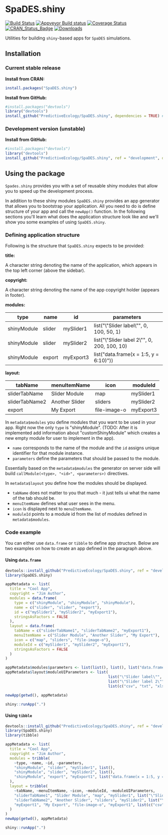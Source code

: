 # SpaDES.shiny

[![Build Status](https://travis-ci.org/PredictiveEcology/SpaDES.shiny.svg?branch=master)](https://travis-ci.org/PredictiveEcology/SpaDES.shiny)
[![Appveyor Build status](https://ci.appveyor.com/api/projects/status/2fxqhgk6miv2fytd/branch/master?svg=true)](https://ci.appveyor.com/project/achubaty/spades.shiny/branch/master)
[![Coverage Status](https://coveralls.io/repos/github/PredictiveEcology/SpaDES.shiny/badge.svg?branch=master)](https://coveralls.io/github/PredictiveEcology/SpaDES.shiny?branch=master)
[![CRAN_Status_Badge](http://www.r-pkg.org/badges/version/SpaDES.shiny)](https://cran.r-project.org/package=SpaDES.shiny)
[![Downloads](http://cranlogs.r-pkg.org/badges/grand-total/SpaDES.shiny)](https://cran.r-project.org/package=SpaDES.shiny)

Utilities for building `shiny`-based apps for `SpaDES` simulations.

## Installation

### Current stable release

**Install from CRAN:**

```r
install.packages("SpaDES.shiny")
```

**Install from GitHub:**

```r
#install.packages("devtools")
library("devtools")
install_github("PredictiveEcology/SpaDES.shiny", dependencies = TRUE) # stable
```

### Development version (unstable)

**Install from GitHub:**

```r
#install.packages("devtools")
library("devtools")
install_github("PredictiveEcology/SpaDES.shiny", ref = "development", dependencies = TRUE) # unstable
```

## Using the package

`Spades.shiny` provides you with a set of reusable shiny modules that allow you to speed up the development process.

In addition to these shiny modules `SpaDES.shiny` provides an app generator that allows you to bootstrap your application.
All you need to do is define structure of your app and call the `newApp()` function.
In the following sections you'll learn what does the application structure look like and we'll show you some examples of using `SpaDES.shiny`.

### Defining application structure

Following is the structure that `SpaDES.shiny` expects to be provided:

**title:**

A character string denoting the name of the application, which appears in the top left corner (above the sidebar).

**copyright:**

A character string denoting the name of the app copyright holder (appears in footer).

**modules:**

| type          | name          | id            | parameters                                    |
| ------------- | ------------- | ------------- | --------------------------------------------- |
| shinyModule   | slider        | mySlider1     | list("\\"Slider label\\"", 0, 100, 50, 1)     |
| shinyModule   | slider        | mySlider2     | list("\\"Slider label 2\\"", 0, 200, 100, 10) |
| shinyModule   | export        | myExport3     | list("data.frame(x = 1:5, y = 6:10)"))        |

**layout:**

| tabName        | menuItemName   | icon         | moduleId  |
| -------------- | -------------- | ------------ | --------- |
| sliderTabName  | Slider Module  | map          | mySlider1 |
| sliderTabName2 | Another Slider | sliders      | mySlider2 |
| export         | My Export      | file-image-o | myExport3 |

In `metadata$modules` you define modules that you want to be used in your app.
Right now the only `type` is "shinyModule".
(TODO: After it is implemented add information about "customShinyModule" which creates a new empty module for user to implement in the app).
- `name` corresponds to the name of the module and the `id` assigns unique identifier for that module instance.
- `parameters` define the parameters that should be passed to the module.

Essentially based on the `metadata$modules` the generator on server side will build `callModule(<type>, "<id>", <parameters>)` directives.

In `metadata$layout` you define how the modules should be displayed.

- `tabName` does not matter to you that much - it just tells ui what the name of the tab should be.
- `menuItemName` defines what user sees in the menu.
- `icon` is displayed next to `menuItemName`.
- `moduleId` points to a module id from the list of modules defined in `metadata$modules`.

### Code example

You can either use `data.frame` or `tibble` to define app structure.
Below are two examples on how to create an app defined in the paragraph above.

#### Using `data.frame`

```r
devtools::install_github("PredictiveEcology/SpaDES.shiny", ref = "develop")
library(SpaDES.shiny)

appMetadata <- list(
  title = "Cool App",
  copyright = "Jim Author",
  modules = data.frame(
    type = c("shinyModule", "shinyModule", "shinyModule"),
    name = c("slider", "slider", "export"),
    id = c("mySlider1", "mySlider2", "myExport1"),
    stringsAsFactors = FALSE
  ),
  layout = data.frame(
    tabName = c("sliderTabName1", "sliderTabName2", "myExport1"),
    menuItemName = c("Slider Module", "Another Slider", "My Export"),
    icon = c("map", "sliders", "file-image-o"),
    moduleId = c("mySlider1", "mySlider2", "myExport1"),
    stringsAsFactors = FALSE
  )
)

appMetadata$modules$parameters <- list(list(), list(), list("data.frame(x = 1:5, y = 6:10)"))
appMetadata$layout$moduleUIParameters <- list(
                                              list("\"Slider label\"", 0, 100, 50, 1),
                                              list("\"Slider label 2\"", 0, 200, 100, 10),
                                              list(c("csv", "txt", "xls", "rds")))

newApp(getwd(), appMetadata)

shiny::runApp(".")
```

#### Using `tibble`

```r
devtools::install_github("PredictiveEcology/SpaDES.shiny", ref = "develop")
library(SpaDES.shiny)
library(tibble)

appMetadata <- list(
  title = "Cool App",
  copyright = "Jim Author",
  modules = tribble(
    ~type, ~name, ~id, ~parameters,
    "shinyModule", "slider", "mySlider1", list(),
    "shinyModule", "slider", "mySlider2", list(),
    "shinyModule", "export", "myExport1", list("data.frame(x = 1:5, y = 6:10)")
  ),
  layout = tribble(
    ~tabName, ~menuItemName, ~icon, ~moduleId, ~moduleUIParameters,
    "sliderTabName1", "Slider Module", "map", "mySlider1", list("\"Slider label\"", 0, 100, 50, 1),
    "sliderTabName2", "Another Slider", "sliders", "mySlider2", list("\"Slider label 2\"", 0, 200, 100, 10),
    "myExport1", "My Export", "file-image-o", "myExport1", list(c("csv", "txt", "xls", "rds"))
  )
)
newApp(getwd(), appMetadata)

shiny::runApp(".")
```
